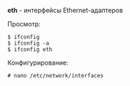 **eth** - интерфейсы Ethernet-адаптеров

Просмотр:
~~~
$ ifconfig
$ ifconfig -a
$ ifconfig eth
~~~

Конфигурирование:
~~~
# nano /etc/network/interfaces
~~~


